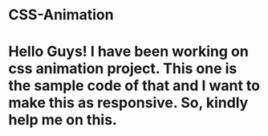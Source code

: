 # CSS-Animation
# Hello Guys! I have been working on css animation project. This one is the sample code of that and I want to make this as responsive. So, kindly help me on this.
